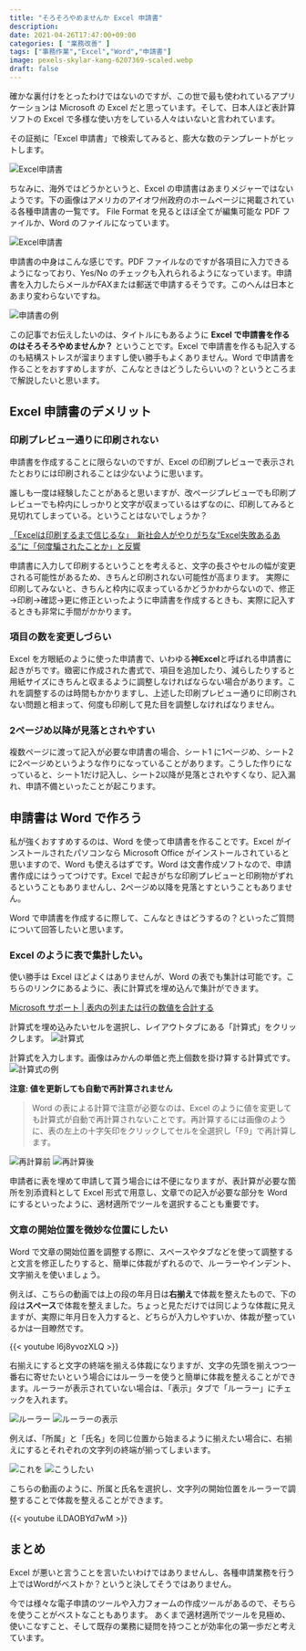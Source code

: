 ```yaml
---
title: "そろそろやめませんか Excel 申請書"
description: 
date: 2021-04-26T17:47:00+09:00
categories: [ "業務改善" ]
tags: ["事務作業","Excel","Word","申請書"]
image: pexels-skylar-kang-6207369-scaled.webp
draft: false
---
```

確かな裏付けをとったわけではないのですが、この世で最も使われているアプリケーションは Microsoft の Excel だと思っています。そして、日本人ほど表計算ソフトの Excel で多様な使い方をしている人々はいないと言われています。

その証拠に「Excel 申請書」で検索してみると、膨大な数のテンプレートがヒットします。

![Excel申請書](Excel申請書.webp)

ちなみに、海外ではどうかというと、Excel の申請書はあまりメジャーではないようです。下の画像はアメリカのアイオワ州政府のホームページに掲載されている各種申請書の一覧です。 File Format を見るとほぼ全てが編集可能な PDF ファイルか、Word のファイルになっています。

![Excel申請書](アイオワ州政府各種申請書.webp)

申請書の中身はこんな感じです。PDF ファイルなのですが各項目に入力できるようになっており、Yes/No のチェックも入れられるようになっています。申請書を入力したらメールかFAXまたは郵送で申請するそうです。このへんは日本とあまり変わらないですね。

![申請書の例](申請書の例.webp)

この記事でお伝えしたいのは、タイトルにもあるように **Excel で申請書を作るのはそろそろやめませんか？** ということです。Excel で申請書を作るも記入するのも結構ストレスが溜まりますし使い勝手もよくありません。Word で申請書を作ることをおすすめしますが、こんなときはどうしたらいいの？というところまで解説したいと思います。

## Excel 申請書のデメリット
### 印刷プレビュー通りに印刷されない

申請書を作成することに限らないのですが、Excel の印刷プレビューで表示されたとおりには印刷されることは少ないように思います。

誰しも一度は経験したことがあると思いますが、改ページプレビューでも印刷プレビューでも枠内にしっかりと文字が収まっているはずなのに、印刷してみると見切れてしまっている。ということはないでしょうか？

[「Excelは印刷するまで信じるな」　新社会人がやりがちな“Excel失敗あるある”に「何度騙されたことか」と反響](https://news.yahoo.co.jp/articles/2f0351a5507ff5e4bd210e26b8375c23fc61ea2a)

申請書に入力して印刷するということを考えると、文字の長さやセルの幅が変更される可能性があるため、きちんと印刷されない可能性が高まります。
実際に印刷してみないと、きちんと枠内に収まっているかどうかわからないので、修正→印刷→確認→更に修正といったように申請書を作成するときも、実際に記入するときも非常に手間がかかります。

### 項目の数を変更しづらい

Excel を方眼紙のように使った申請書で、いわゆる**神Excel**と呼ばれる申請書に起きがちです。緻密に作成された書式で、項目を追加したり、減らしたりすると用紙サイズにきちんと収まるように調整しなければならない場合があります。これを調整するのは時間もかかりますし、上述した印刷プレビュー通りに印刷されない問題と相まって、何度も印刷して見た目を調整しなければなりません。

### 2ページめ以降が見落とされやすい
複数ページに渡って記入が必要な申請書の場合、シート1 に1ページめ、シート2に2ページめというような作りになっていることがあります。こうした作りになっていると、シート1だけ記入し、シート2以降が見落とされやすくなり、記入漏れ、申請不備といったことが起こります。

## 申請書は Word で作ろう
私が強くおすすめするのは、Word を使って申請書を作ることです。Excel がインストールされたパソコンなら Microsoft Office がインストールされていると思いますので、Word も使えるはずです。Word は文書作成ソフトなので、申請書作成にはうってつけです。Excel で起きがちな印刷プレビューと印刷物がずれるということもありませんし、2ページめ以降を見落とすということもありません。

Word で申請書を作成するに際して、こんなときはどうするの？といったご質問について回答したいと思います。

### Excel のように表で集計したい。
使い勝手は Excel ほどよくはありませんが、Word の表でも集計は可能です。こちらのリンクにあるように、表に計算式を埋め込んで集計ができます。

[Microsoft サポート | 表内の列または行の数値を合計する](https://support.microsoft.com/ja-jp/office/%E8%A1%A8%E5%86%85%E3%81%AE%E5%88%97%E3%81%BE%E3%81%9F%E3%81%AF%E8%A1%8C%E3%81%AE%E6%95%B0%E5%80%A4%E3%82%92%E5%90%88%E8%A8%88%E3%81%99%E3%82%8B-110097a9-76c9-449d-a092-82df0ff548d0)

計算式を埋め込みたいセルを選択し、レイアウトタブにある「計算式」をクリックします。
![計算式](word計算式.webp)

計算式を入力します。画像はみかんの単価と売上個数を掛け算する計算式です。
![計算式の例](計算式の例.webp)

**注意: 値を更新しても自動で再計算されません**
>Word の表による計算で注意が必要なのは、Excel のように値を変更しても計算式が自動で再計算されないことです。再計算するには画像のように、表の左上の十字矢印をクリックしてセルを全選択し「F9」で再計算します。

![再計算前](再計算.webp) ![再計算後](再計算後.webp)

申請者に表を埋めて申請して貰う場合には不便になりますが、表計算が必要な箇所を別添資料として Excel 形式で用意し、文章での記入が必要な部分を Word にするといったように、適材適所でツールを選択することも重要です。

### 文章の開始位置を微妙な位置にしたい
Word で文章の開始位置を調整する際に、スペースやタブなどを使って調整すると文言を修正したりすると、簡単に体裁がずれるので、ルーラーやインデント、文字揃えを使いましょう。

例えば、こちらの動画では上の段の年月日は**右揃え**で体裁を整えたもので、下の段は**スペース**で体裁を整えました。ちょっと見ただけでは同じような体裁に見えますが、実際に年月日を入力すると、どちらが入力しやすいか、体裁が整っているかは一目瞭然です。

{{< youtube l6j8yvozXLQ >}}

右揃えにすると文字の終端を揃える体裁になりますが、文字の先頭を揃えつつ一番右に寄せたいという場合にはルーラーを使うと簡単に体裁を整えることができます。ルーラーが表示されていない場合は、「表示」タブで「ルーラー」にチェックを入れます。

![ルーラー](ルーラー.webp) ![ルーラーの表示](ルーラーの表示.webp)

例えば、「所属」と「氏名」を同じ位置から始まるように揃えたい場合に、右揃えにするとそれぞれの文字列の終端が揃ってしまいます。

![これを](文字揃えbefore.webp) ![こうしたい](文字揃えafter.webp)

こちらの動画のように、所属と氏名を選択し、文字列の開始位置をルーラーで調整することで体裁を整えることができます。

{{< youtube iLDAOBYd7wM >}}

## まとめ
Excel が悪いと言うことを言いたいわけではありませんし、各種申請業務を行う上ではWordがベストか？というと決してそうではありません。

今では様々な電子申請のツールや入力フォームの作成ツールがあるので、そちらを使うことがベストなこともあります。
あくまで適材適所でツールを見極め、使いこなすこと、そして既存の業務に疑問を持つことが効率化の第一歩だと考えています。